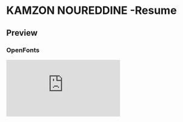 KAMZON NOUREDDINE -Resume
=========================
## Preview

### OpenFonts
![alt tag](https://raw.githubusercontent.com/deedydas/Deedy-Resume/master/OpenFonts/CV_KAMZON_Noureddine.pdf)
